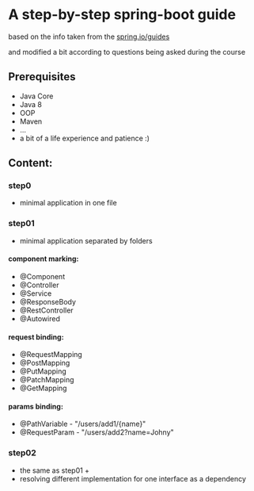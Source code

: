 # A step-by-step spring-boot guide

based on the info taken from the [spring.io/guides](https://spring.io/guides) 

and modified a bit according to questions being asked during the course

## Prerequisites

- Java Core
- Java 8
- OOP
- Maven
- ...
- a bit of a life experience and patience :)

## Content:

### step0

- minimal application in one file

### step01

- minimal application separated by folders

#### component marking:
* @Component
* @Controller
* @Service
* @ResponseBody
* @RestController
* @Autowired

#### request binding:
* @RequestMapping
* @PostMapping
* @PutMapping
* @PatchMapping
* @GetMapping

#### params binding:
* @PathVariable - "/users/add1/{name}"
* @RequestParam - "/users/add2?name=Johny"

### step02

* the same as step01 +
* resolving different implementation for one interface as a dependency
